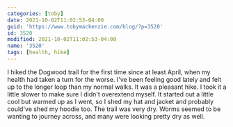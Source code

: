 ```yaml
---
categories: [toby]
date: 2021-10-02T11:02:53-04:00
guid: 'https://www.tobymackenzie.com/blog/?p=3520'
id: 3520
modified: 2021-10-02T11:02:53-04:00
name: '3520'
tags: [health, hike]
---
```


I hiked the Dogwood trail for the first time since at least April, when my health had taken a turn for the worse.<!--more-->  I've been feeling good lately and felt up to the longer loop than my normal walks.  It was a pleasant hike.  I took it a little slower to make sure I didn't overextend myself.  It started out a little cool but warmed up as I went, so I shed my hat and jacket and probably could've shed my hoodie too.  The trail was very dry.  Worms seemed to be wanting to journey across, and many were looking pretty dry as well.
